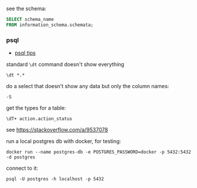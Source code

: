 see the schema:
```sql
SELECT schema_name
FROM information_schema.schemata;
```

### psql
- [psql tips](https://psql-tips.org/)

standard `\dt` command doesn't show everything
```
\dt *.*
```

do a select that doesn't show any data but only the column names:
```
-S
```

get the types for a table:
```
\dT+ action.action_status
```
see https://stackoverflow.com/a/9537078

run a local postgres db with docker, for testing:
```
docker run --name postgres-db -e POSTGRES_PASSWORD=docker -p 5432:5432 -d postgres 
```
connect to it:
```
psql -U postgres -h localhost -p 5432
```
